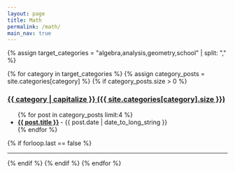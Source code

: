 ```yaml
---
layout: page
title: Math
permalink: /math/
main_nav: true
---
```


{% assign target_categories = "algebra,analysis,geometry,school" | split: "," %}

{% for category in target_categories %}
  {% assign category_posts = site.categories[category] %}
  {% if category_posts.size > 0 %}
    <h3 id="{{category}}">
      <a href="{{ site.baseurl }}/category/{{ category }}/">{{ category | capitalize }} ({{ site.categories[category].size }})</a>
    </h3>
    <ul class="posts-list">
    {% for post in category_posts limit:4 %}
      <li>
        <strong>
          <a href="{{ post.url | prepend: site.baseurl }}">{{ post.title }}</a>
        </strong>
        <span class="post-date">- {{ post.date | date_to_long_string }}</span>
      </li>
    {% endfor %}
    </ul>
    {% if forloop.last == false %}<hr>{% endif %}
  {% endif %}
{% endfor %}
<br>

